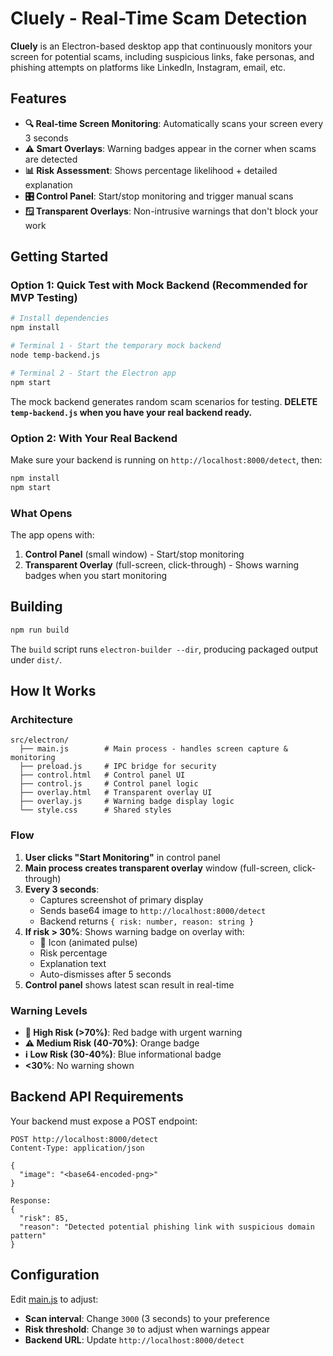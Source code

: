 # Cluely - Real-Time Scam Detection

**Cluely** is an Electron-based desktop app that continuously monitors your screen for potential scams, including suspicious links, fake personas, and phishing attempts on platforms like LinkedIn, Instagram, email, etc.

## Features

- **🔍 Real-time Screen Monitoring**: Automatically scans your screen every 3 seconds
- **⚠️ Smart Overlays**: Warning badges appear in the corner when scams are detected
- **📊 Risk Assessment**: Shows percentage likelihood + detailed explanation
- **🎛️ Control Panel**: Start/stop monitoring and trigger manual scans
- **🪟 Transparent Overlays**: Non-intrusive warnings that don't block your work

## Getting Started

### Option 1: Quick Test with Mock Backend (Recommended for MVP Testing)

```bash
# Install dependencies
npm install

# Terminal 1 - Start the temporary mock backend
node temp-backend.js

# Terminal 2 - Start the Electron app
npm start
```

The mock backend generates random scam scenarios for testing. **DELETE `temp-backend.js` when you have your real backend ready.**

### Option 2: With Your Real Backend

Make sure your backend is running on `http://localhost:8000/detect`, then:

```bash
npm install
npm start
```

### What Opens

The app opens with:
1. **Control Panel** (small window) - Start/stop monitoring
2. **Transparent Overlay** (full-screen, click-through) - Shows warning badges when you start monitoring

## Building

```bash
npm run build
```

The `build` script runs `electron-builder --dir`, producing packaged output under `dist/`.

## How It Works

### Architecture

```
src/electron/
  ├── main.js        # Main process - handles screen capture & monitoring
  ├── preload.js     # IPC bridge for security
  ├── control.html   # Control panel UI
  ├── control.js     # Control panel logic
  ├── overlay.html   # Transparent overlay UI
  ├── overlay.js     # Warning badge display logic
  └── style.css      # Shared styles
```

### Flow

1. **User clicks "Start Monitoring"** in control panel
2. **Main process creates transparent overlay** window (full-screen, click-through)
3. **Every 3 seconds**:
   - Captures screenshot of primary display
   - Sends base64 image to `http://localhost:8000/detect`
   - Backend returns `{ risk: number, reason: string }`
4. **If risk > 30%**: Shows warning badge on overlay with:
   - 🚨 Icon (animated pulse)
   - Risk percentage
   - Explanation text
   - Auto-dismisses after 5 seconds
5. **Control panel** shows latest scan result in real-time

### Warning Levels

- **🚨 High Risk (>70%)**: Red badge with urgent warning
- **⚠️ Medium Risk (40-70%)**: Orange badge
- **ℹ️ Low Risk (30-40%)**: Blue informational badge
- **<30%**: No warning shown

## Backend API Requirements

Your backend must expose a POST endpoint:

```
POST http://localhost:8000/detect
Content-Type: application/json

{
  "image": "<base64-encoded-png>"
}

Response:
{
  "risk": 85,
  "reason": "Detected potential phishing link with suspicious domain pattern"
}
```

## Configuration

Edit [main.js](src/electron/main.js:94) to adjust:
- **Scan interval**: Change `3000` (3 seconds) to your preference
- **Risk threshold**: Change `30` to adjust when warnings appear
- **Backend URL**: Update `http://localhost:8000/detect`
